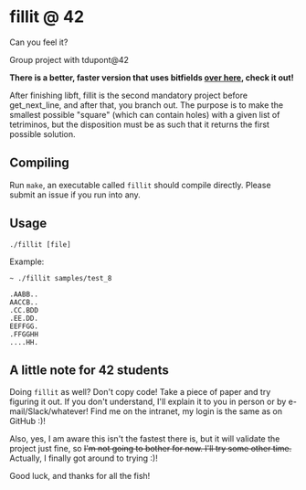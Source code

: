 # fillit @ 42
Can you feel it?

Group project with tdupont@42

**There is a better, faster version that uses bitfields [over
here](https://github.com/pbondoer/42-fillit-bitwise), check it out!**

After finishing libft, fillit is the second mandatory project before
get_next_line, and after that, you branch out. The purpose is to make the
smallest possible "square" (which can contain holes) with a given list of
tetriminos, but the disposition must be as such that it returns the first
possible solution.

## Compiling
Run `make`, an executable called `fillit` should compile directly. Please submit
an issue if you run into any.

## Usage
`./fillit [file]`

Example:
```
~ ./fillit samples/test_8

.AABB..
AACCB..
.CC.BDD
.EE.DD.
EEFFGG.
.FFGGHH
....HH.
```

## A little note for 42 students
Doing `fillit` as well? Don't copy code! Take a piece of paper and try figuring
it out. If you don't understand, I'll explain it to you in person or by
e-mail/Slack/whatever! Find me on the intranet, my login is the same as on
GitHub :)! 

Also, yes, I am aware this isn't the fastest there is, but it will validate the
project just fine, so ~~I'm not going to bother for now. I'll try some other
time.~~ Actually, I finally got around to trying :)!

Good luck, and thanks for all the fish!
